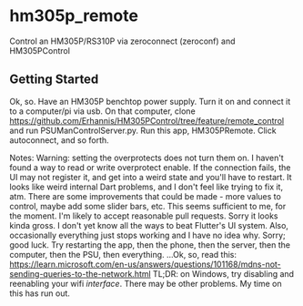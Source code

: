 # hm305p_remote

Control an HM305P/RS310P via zeroconnect (zeroconf) and HM305PControl

## Getting Started

Ok, so.
Have an HM305P benchtop power supply.
Turn it on and connect it to a computer/pi via usb.
On that computer, clone https://github.com/Erhannis/HM305PControl/tree/feature/remote_control and run PSUManControlServer.py.
Run this app, HM305PRemote.
Click autoconnect, and so forth.

Notes:
Warning: setting the overprotects does not turn them on.  I haven't found a way to read or write overprotect enable.
If the connection fails, the UI may not register it, and get into a weird state and you'll have to restart.  It looks like weird internal Dart problems, and I don't feel like trying to fix it, atm.
There are some improvements that could be made - more values to control, maybe add some slider bars, etc.  This seems sufficient to me, for the moment.  I'm likely to accept reasonable pull requests.
Sorry it looks kinda gross.  I don't yet know all the ways to beat Flutter's UI system.
Also, occasionally everything just stops working and I have no idea why.  Sorry; good luck.
  Try restarting the app, then the phone, then the server, then the computer, then the PSU, then everything.
  ...Ok, so, read this: https://learn.microsoft.com/en-us/answers/questions/101168/mdns-not-sending-queries-to-the-network.html
    TL;DR: on Windows, try disabling and reenabling your wifi *interface*.
  There may be other problems.  My time on this has run out.